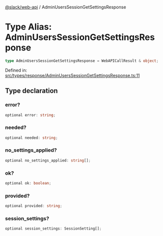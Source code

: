 [@slack/web-api](../index.md) / AdminUsersSessionGetSettingsResponse

# Type Alias: AdminUsersSessionGetSettingsResponse

```ts
type AdminUsersSessionGetSettingsResponse = WebAPICallResult & object;
```

Defined in: [src/types/response/AdminUsersSessionGetSettingsResponse.ts:11](https://github.com/slackapi/node-slack-sdk/blob/main/packages/web-api/src/types/response/AdminUsersSessionGetSettingsResponse.ts#L11)

## Type declaration

### error?

```ts
optional error: string;
```

### needed?

```ts
optional needed: string;
```

### no\_settings\_applied?

```ts
optional no_settings_applied: string[];
```

### ok?

```ts
optional ok: boolean;
```

### provided?

```ts
optional provided: string;
```

### session\_settings?

```ts
optional session_settings: SessionSetting[];
```
